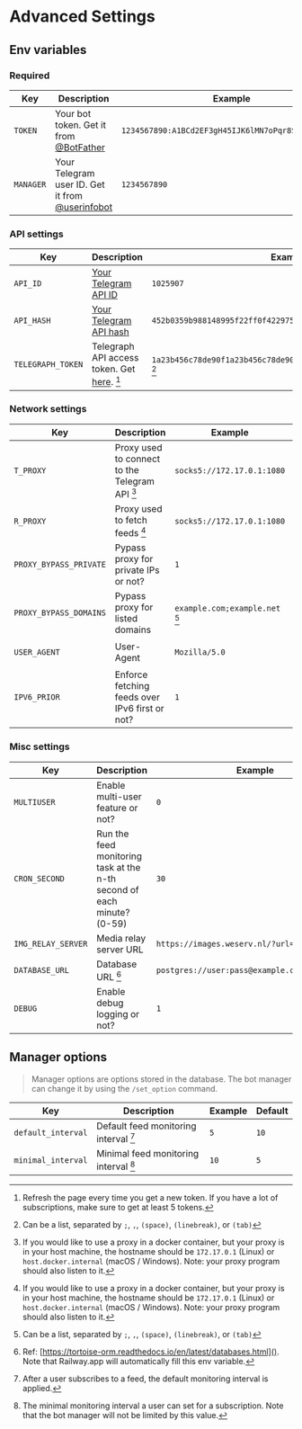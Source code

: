 # Advanced Settings

## Env variables

### Required

| Key       | Description                                       | Example                                            |
|-----------|---------------------------------------------------|----------------------------------------------------|
| `TOKEN`   | Your bot token. Get it from [@BotFather]          | `1234567890:A1BCd2EF3gH45IJK6lMN7oPqr8ST9UvWX0Yz0` |
| `MANAGER` | Your Telegram user ID. Get it from [@userinfobot] | `1234567890`                                       |

### API settings

| Key               | Description                                                 | Example                                                             | Default      |
|-------------------|-------------------------------------------------------------|---------------------------------------------------------------------|--------------|
| `API_ID`          | [Your Telegram API ID][telegram_api]                        | `1025907`                                                           | (predefined) |
| `API_HASH`        | [Your Telegram API hash][telegram_api]                      | `452b0359b988148995f22ff0f4229750`                                  | (predefined) |
| `TELEGRAPH_TOKEN` | Telegraph API access token. Get [here][telegraph_api]. [^1] | `1a23b456c78de90f1a23b456c78de90f1a23b456c78de90f1a23b456c78d` [^2] |              |

[@BotFather]: https://t.me/BotFather

[@userinfobot]: https://t.me/userinfobot

[telegram_api]: https://core.telegram.org/api/obtaining_api_id

[telegraph_api]: https://api.telegra.ph/createAccount?short_name=RSStT&author_name=Generated%20by%20RSStT&author_url=https%3A%2F%2Fgithub.com%2FRongronggg9%2FRSS-to-Telegram-Bot

### Network settings

| Key                    | Description                                    | Example                        | Default                |
|------------------------|------------------------------------------------|--------------------------------|------------------------|
| `T_PROXY`              | Proxy used to connect to the Telegram API [^3] | `socks5://172.17.0.1:1080`     |                        |
| `R_PROXY`              | Proxy used to fetch feeds [^3]                 | `socks5://172.17.0.1:1080`     |                        |
| `PROXY_BYPASS_PRIVATE` | Pypass proxy for private IPs or not?           | `1`                            | `0`                    |
| `PROXY_BYPASS_DOMAINS` | Pypass proxy for listed domains                | `example.com;example.net` [^2] |                        |
| `USER_AGENT`           | User-Agent                                     | `Mozilla/5.0`                  | `RSStT/2.0 RSS Reader` |
| `IPV6_PRIOR`           | Enforce fetching feeds over IPv6 first or not? | `1`                            | `0`                    |

### Misc settings

| Key                | Description                                                            | Example                                       | Default                                         |
|--------------------|------------------------------------------------------------------------|-----------------------------------------------|-------------------------------------------------|
| `MULTIUSER`        | Enable multi-user feature or not?                                      | `0`                                           | `1`                                             |
| `CRON_SECOND`      | Run the feed monitoring task at the n-th second of each minute? (0-59) | `30`                                          | `0`                                             |
| `IMG_RELAY_SERVER` | Media relay server URL                                                 | `https://images.weserv.nl/?url=`              | `https://rsstt-img-relay.rongrong.workers.dev/` |
| `DATABASE_URL`     | Database URL [^4]                                                      | `postgres://user:pass@example.com:5432/table` | `sqlite://config/db.sqlite3?journal_mode=OFF`   |
| `DEBUG`            | Enable debug logging or not?                                           | `1`                                           | `0`                                             |

## Manager options

> Manager options are options stored in the database. The bot manager can change it by using the `/set_option` command.

| Key                | Description                           | Example | Default |
|--------------------|---------------------------------------|---------|---------|
| `default_interval` | Default feed monitoring interval [^5] | `5`     | `10`    |
| `minimal_interval` | Minimal feed monitoring interval [^6] | `10`    | `5`     |

[^1]: Refresh the page every time you get a new token. If you have a lot of subscriptions, make sure to get at least 5 tokens.
[^2]: Can be a list, separated by `;`, `,`, `(space)`, `(linebreak)`, or `(tab)`
[^3]: If you would like to use a proxy in a docker container, but your proxy is in your host machine, the hostname should be `172.17.0.1` (Linux) or `host.docker.internal` (macOS / Windows). Note: your proxy program should also listen to it.
[^4]: Ref: [https://tortoise-orm.readthedocs.io/en/latest/databases.html](). Note that Railway.app will automatically fill this env variable.
[^5]: After a user subscribes to a feed, the default monitoring interval is applied.
[^6]: The minimal monitoring interval a user can set for a subscription. Note that the bot manager will not be limited by this value.
